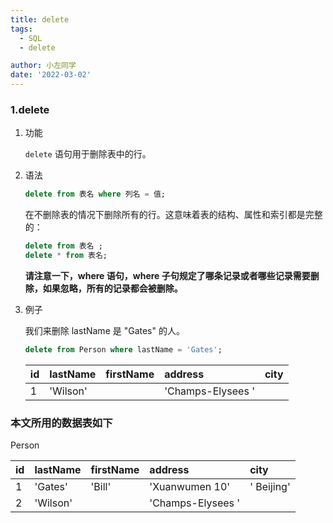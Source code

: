 ```yaml
---
title: delete
tags:
  - SQL
  - delete

author: 小左同学
date: '2022-03-02'
---
```


### 1.delete

1. 功能

   `delete` 语句用于删除表中的行。

2. 语法

   ```sql
   delete from 表名 where 列名 = 值;
   ```
  
   在不删除表的情况下删除所有的行。这意味着表的结构、属性和索引都是完整的：
   ```sql
   delete from 表名 ;
   delete * from 表名;
   ```

   **请注意一下，where 语句，where 子句规定了哪条记录或者哪些记录需要删除，如果忽略，所有的记录都会被删除。**

3. 例子

   我们来删除 lastName 是 "Gates" 的人。

   ```sql
   delete from Person where lastName = 'Gates';
   ```
   | id  | lastName | firstName | address           | city       |
   | :-- | :------- | :-------- | :---------------- | :--------- |
   | 1   | 'Wilson' |           | 'Champs-Elysees ' |            |


### 本文所用的数据表如下

Person

| id  | lastName | firstName | address           | city       |
| :-- | :------- | :-------- | :---------------- | :--------- |
| 1   | 'Gates'  | 'Bill'    | 'Xuanwumen 10'    | ' Beijing' |
| 2   | 'Wilson' |           | 'Champs-Elysees ' |            |

